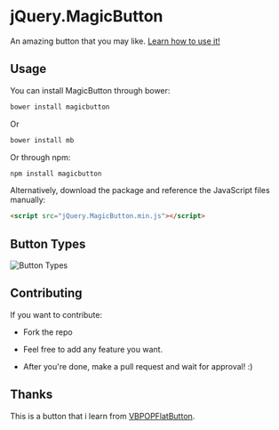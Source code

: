 jQuery.MagicButton
==========

An amazing button that you may like.
[Learn how to use it!](http://mb.liril.net)

Usage
-----

You can install MagicButton through bower:

```bash
bower install magicbutton
```

Or

```bash
bower install mb
```

Or through npm:

```bash
npm install magicbutton
```

Alternatively, download the package and reference the JavaScript files manually:

```html
<script src="jQuery.MagicButton.min.js"></script>
```

Button Types
------------

![Button Types](http://hub.liril.net/image/mb/png/ButtonType.png)

Contributing
------------

If you want to contribute:

- Fork the repo

- Feel free to add any feature you want.

- After you're done, make a pull request and wait for approval! :)

Thanks
------

This is a button that i learn from [VBPOPFlatButton](https://github.com/victorBaro/VBFPopFlatButton).

